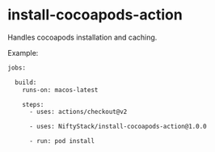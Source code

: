 # install-cocoapods-action

Handles cocoapods installation and caching.

Example:

```xml
jobs:

  build:
    runs-on: macos-latest

    steps:
      - uses: actions/checkout@v2

      - uses: NiftyStack/install-cocoapods-action@1.0.0

      - run: pod install
```
